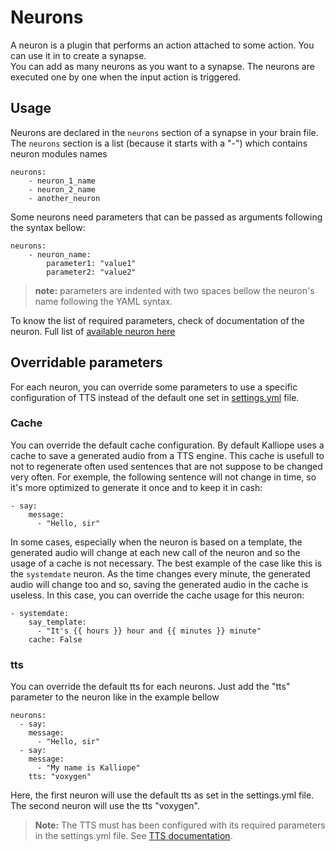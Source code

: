 # Neurons

A neuron is a plugin that performs an action attached to some action. You can use it in to create a synapse.  
You can add as many neurons as you want to a synapse. The neurons are executed one by one when the input action is triggered.

## Usage
Neurons are declared in the `neurons` section of a synapse in your brain file.
The `neurons` section is a list (because it starts with a "-") which contains neuron modules names
```
neurons:
    - neuron_1_name
    - neuron_2_name
    - another_neuron
```

Some neurons need parameters that can be passed as arguments following the syntax bellow:
```
neurons:
    - neuron_name:
        parameter1: "value1"
        parameter2: "value2"
```
> **note:** parameters are indented with two spaces bellow the neuron's name following the YAML syntax.

To know the list of required parameters, check of documentation of the neuron.
Full list of [available neuron here](neuron_list.md)

## Overridable parameters

For each neuron, you can override some parameters to use a specific configuration of TTS instead of the default one 
set in [settings.yml](settings.yml) file.

### Cache

You can override the default cache configuration. By default Kalliope uses a cache to save a generated audio from a TTS engine.
This cache is usefull to not to regenerate often used sentences that are not suppose to be changed very often. For exemple, the following sentence will not change in time, so it's more optimized to generate it once and to keep it in cash:
```
- say:
    message:
      - "Hello, sir"
```

In some cases, especially when the neuron is based on a template, the generated audio will change at each new call of the neuron and so the usage 
of a cache is not necessary. The best example of the case like this is the `systemdate` neuron. As the time changes every minute, the generated audio will change too and so, saving the generated audio in the cache is useless. In this case, you can override the cache usage for this neuron:
```
- systemdate:
    say_template:
      - "It's {{ hours }} hour and {{ minutes }} minute"
    cache: False
```

### tts

You can override the default tts for each neurons. Just add the "tts" parameter to the neuron like in the example bellow
```
neurons:
  - say:
    message:
      - "Hello, sir"
  - say:
    message:
      - "My name is Kalliope"
    tts: "voxygen"
```

Here, the first neuron will use the default tts as set in the settings.yml file. The second neuron will use the tts "voxygen".

>**Note:** The TTS must has been configured with its required parameters in the settings.yml file. See [TTS documentation](tts.md).

